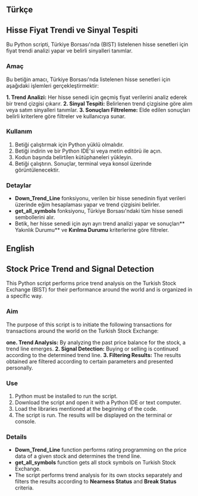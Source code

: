 ## Türkçe
## Hisse Fiyat Trendi ve Sinyal Tespiti
Bu Python scripti, Türkiye Borsası'nda (BIST) listelenen hisse senetleri için fiyat trendi analizi yapar ve belirli sinyalleri tanımlar.

### Amaç
Bu betiğin amacı, Türkiye Borsası'nda listelenen hisse senetleri için aşağıdaki işlemleri gerçekleştirmektir:

**1. Trend Analizi:** Her hisse senedi için geçmiş fiyat verilerini analiz ederek bir trend çizgisi çıkarır.
**2. Sinyal Tespiti:** Belirlenen trend çizgisine göre alım veya satım sinyalleri tanımlar.
**3. Sonuçları Filtreleme:** Elde edilen sonuçları belirli kriterlere göre filtreler ve kullanıcıya sunar.

### Kullanım
1. Betiği çalıştırmak için Python yüklü olmalıdır.
2. Betiği indirin ve bir Python IDE'si veya metin editörü ile açın.
3. Kodun başında belirtilen kütüphaneleri yükleyin.
4. Betiği çalıştırın. Sonuçlar, terminal veya konsol üzerinde görüntülenecektir.

### Detaylar
- **Down_Trend_Line** fonksiyonu, verilen bir hisse senedinin fiyat verileri üzerinde eğim hesaplaması yapar ve trend çizgisini belirler.
- **get_all_symbols** fonksiyonu, Türkiye Borsası'ndaki tüm hisse senedi sembollerini alır.
- Betik, her hisse senedi için ayrı ayrı trend analizi yapar ve sonuçları** Yakınlık Durumu** ve **Kırılma Durumu** kriterlerine göre filtreler.

## English
## Stock Price Trend and Signal Detection
This Python script performs price trend analysis on the Turkish Stock Exchange (BIST) for their performance around the world and is organized in a specific way.

### Aim
The purpose of this script is to initiate the following transactions for transactions around the world on the Turkish Stock Exchange:

**one. Trend Analysis:** By analyzing the past price balance for the stock, a trend line emerges.
**2. Signal Detection:** Buying or selling is continued according to the determined trend line.
**3. Filtering Results:** The results obtained are filtered according to certain parameters and presented personally.

### Use
1. Python must be installed to run the script.
2. Download the script and open it with a Python IDE or text computer.
3. Load the libraries mentioned at the beginning of the code.
4. The script is run. The results will be displayed on the terminal or console.

### Details
- **Down_Trend_Line** function performs rating programming on the price data of a given stock and determines the trend line.
- **get_all_symbols** function gets all stock symbols on Turkish Stock Exchange.
- The script performs trend analysis for its own stocks separately and filters the results according to **Nearness Status** and **Break Status** criteria.